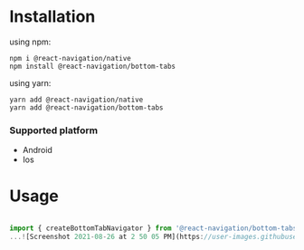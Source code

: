 # Installation


using npm:

```
npm i @react-navigation/native
npm install @react-navigation/bottom-tabs
```

using yarn:

```
yarn add @react-navigation/native
yarn add @react-navigation/bottom-tabs
```

### Supported platform

- Android
- Ios

# Usage

```js

import { createBottomTabNavigator } from '@react-navigation/bottom-tabs';
...![Screenshot 2021-08-26 at 2 50 05 PM](https://user-images.githubusercontent.com/1251782/130937726-df4b3020-1d24-404e-a44e-6dd25c3f68ca.png)

